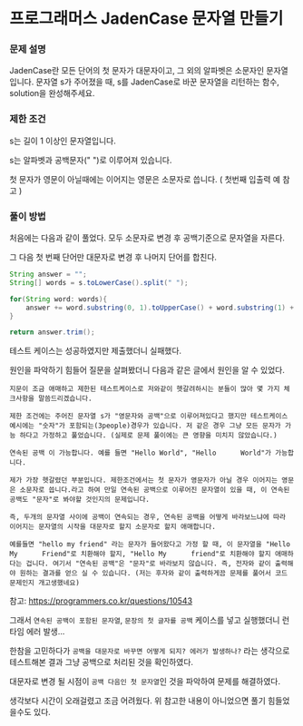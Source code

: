 # 프로그래머스 JadenCase 문자열 만들기

### 문제 설명
JadenCase란 모든 단어의 첫 문자가 대문자이고, 그 외의 알파벳은 소문자인 문자열입니다. 문자열 s가 주어졌을 때, s를 JadenCase로 바꾼 문자열을 리턴하는 함수, solution을 완성해주세요.

### 제한 조건
s는 길이 1 이상인 문자열입니다.

s는 알파벳과 공백문자(" ")로 이루어져 있습니다.

첫 문자가 영문이 아닐때에는 이어지는 영문은 소문자로 씁니다. ( 첫번째 입출력 예 참고 )


### 풀이 방법
처음에는 다음과 같이 풀었다. 모두 소문자로 변경 후 공백기준으로 문자열을 자른다.

그 다음 첫 번째 단어만 대문자로 변경 후 나머지 단어를 합친다.

```java
String answer = "";
String[] words = s.toLowerCase().split(" ");

for(String word: words){
    answer += word.substring(0, 1).toUpperCase() + word.substring(1) + " ";
}

return answer.trim();
```

테스트 케이스는 성공하였지만 제출했더니 실패했다.

원인을 파악하기 힘들어 질문을 살펴봤더니 다음과 같은 글에서 원인을 알 수 있었다.

```
지문이 조금 애매하고 제한된 테스트케이스로 저와같이 헷갈려하시는 분들이 많아 몇 가지 체크사항을 말씀드리겠습니다.

제한 조건에는 주어진 문자열 s가 "영문자와 공백"으로 이루어져있다고 했지만 테스트케이스 예시에는 "숫자"가 포함되는(3people)경우가 있습니다. 저 같은 경우 그냥 모든 문자가 가능 하다고 가정하고 풀었습니다. (실제로 문제 풀이에는 큰 영향을 미치지 않았습니다.)

연속된 공백 이 가능합니다. 예를 들면 "Hello World", "Hello      World"가 가능합니다.

제가 가장 헷갈렸던 부분입니다. 제한조건에서는 첫 문자가 영문자가 아닐 경우 이어지는 영문은 소문자로 씁니다.라고 하여 만일 연속된 공백으로 이루어진 문자열이 있을 때, 이 연속된 공백도 "문자"로 봐야할 것인지의 문제입니다.

즉, 두개의 문자열 사이에 공백이 연속되는 경우, 연속된 공백을 어떻게 바라보느냐에 따라 이어지는 문자열의 시작을 대문자로 할지 소문자로 할지 애매합니다.

예를들면 "hello my friend" 라는 문자가 들어왔다고 가정 할 때, 이 문자열을 "Hello My      Friend"로 치환해야 할지, "Hello My      friend"로 치환해야 할지 애매하다는 겁니다. 여기서 "연속된 공백"은 "문자"로 바라보지 않습니다. 즉, 전자와 같이 출력해야 원하는 결과를 얻으 실 수 있습니다. (저는 후자와 같이 출력하게끔 문제를 풀어서 코드 문제인지 개고생했네요)
```

참고: https://programmers.co.kr/questions/10543

그래서 `연속된 공백이 포함된 문자열`, `문장의 첫 글자를 공백` 케이스를 넣고 실행했더니 런타임 에러 발생...

한참을 고민하다가 `공백을 대문자로 바꾸면 어떻게 되지? 에러가 발생하나?` 라는 생각으로 테스트해본 결과 그냥 공백으로 처리된 것을 확인하였다.

대문자로 변경 될 시점이 `공백 다음인 첫 문자열`인 것을 파악하여 문제를 해결하였다.

생각보다 시간이 오래걸렸고 조금 어려웠다. 위 참고한 내용이 아니었으면 풀기 힘들었을수도 있다.
